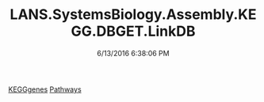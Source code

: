 ﻿---
title: LANS.SystemsBiology.Assembly.KEGG.DBGET.LinkDB
date: 6/13/2016 6:38:06 PM
---

[KEGGgenes](T-LANS.SystemsBiology.Assembly.KEGG.DBGET.LinkDB.KEGGgenes.html)
[Pathways](T-LANS.SystemsBiology.Assembly.KEGG.DBGET.LinkDB.Pathways.html)
